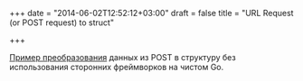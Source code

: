 +++
date = "2014-06-02T12:52:12+03:00"
draft = false
title = "URL Request (or POST request) to struct"

+++

<p><a href="http://vanmaasakkers.net/2014/05/28/url-request-post-request-struct/">Пример преобразования</a> данных из POST в структуру без использования сторонних фреймворков на чистом Go.</p>

